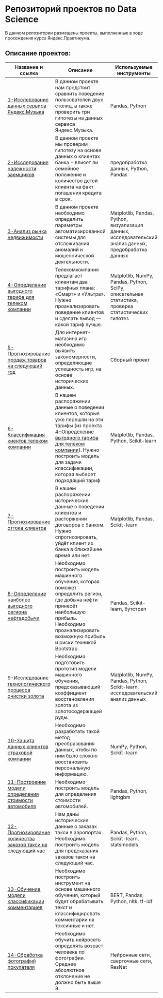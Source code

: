 # Репозиторий проектов по Data Science


В данном репозитории размещены проекты, выполненные в ходе прохождения курса Яндекс.Практикума.

## Описание проектов:
| Название и ссылка | Описание | Используемые инструменты|
|---------------|------------------------------------------------------------------|---------------|
|[1-Исследование данных сервиса Яндекс.Музыка](https://github.com/S1udent/yandex-practicum/tree/main/1-Исследование%20данных%20сервиса%20Яндекс.Музыка)|В данном проекте нам предстоит сравнить поведение пользователей двух столиц, а также проверить три гипотезы на данных сервиса Яндекс.Музыка.|Pandas, Python|
|[2-Исследование надежности заемщиков](https://github.com/S1udent/yandex-practicum/tree/main/2-Исследование%20надежности%20заемщиков)|В данном проекте мы проверим гипотезу на основе данных о клиентах банка - влияет ли семейное положение и количество детей клиента на факт погашения кредита в срок.|предобработка данных, Python, Pandas|
|[3-Анализ рынка недвижимости](https://github.com/S1udent/yandex-practicum/tree/main/3-Анализ%20рынка%20недвижимости)|В данном проекте необходимо определить параметры автоматизированной системы для отслеживания аномалий и мошеннической деятельности.|Matplotlib, Pandas, Python, визуализация данных, исследовательский анализ данных, предобработка данных|
|[4-Определение выгодного тарифа для телеком компании](https://github.com/S1udent/yandex-practicum/tree/main/4-Определение%20выгодного%20тарифа%20для%20телеком%20компании)|Телекомкомпания предлагает клиентам два тарифных плана: «Смарт» и «Ультра». Нужно проанализировать поведение клиентов и сделать вывод — какой тариф лучше.|Matplotlib, NumPy, Pandas, Python, SciPy, описательная статистика, проверка статистических гипотез|
|[5-Прогнозирование продаж товаров на следующий год](https://github.com/S1udent/yandex-practicum/tree/main/5-Прогнозирование%20продаж%20товаров%20на%20следующий%20год)|Для интернет-магазина игр необходимо выявить закономерности, определяющие успешность игр, на основе исторических данных.|Сборный проект|
|[6-Классификация киентов телеком компании](https://github.com/S1udent/yandex-practicum/tree/main/6-Классификация%20киентов%20телеком%20компании)|В нашем распоряжении данные о поведении клиентов, которые уже перешли на эти тарифы (из проекта [4-Определение выгодного тарифа для телеком компании](https://github.com/S1udent/yandex-practicum/tree/main/4-Определение%20выгодного%20тарифа%20для%20телеком%20компании)). Нужно построить модель для задачи классификации, которая выберет подходящий тариф|Matplotlib, Pandas, Python, Scikit-learn|
|[7-Прогнозирование оттока клиентов](https://github.com/S1udent/yandex-practicum/tree/main/7-Прогнозирование%20оттока%20клиентов)|В нашем распоряжении исторические данные о поведении клиентов и расторжении договоров с банком. Нужно спрогнозировать, уйдёт клиент из банка в ближайшее время или нет.|Matplotlib, Pandas, Scikit-learn|
|[8-Определение наиболее выгодного региона нефтедобычи](https://github.com/S1udent/yandex-practicum/tree/main/8-Определение%20наиболее%20выгодного%20региона%20нефтедобычи)|Необходимо построить модель машинного обучения, которая поможет определить регион, где добыча нефти принесёт наибольшую прибыль. Необходимо проанализировать возможную прибыль и риски техникой Bootstrap.|Pandas, Scikit-learn, бутстреп|
|[9-Исследование технологического процесса очистки золота](https://github.com/S1udent/yandex-practicum/tree/main/9-Исследование%20технологического%20процесса%20очистки%20золота)|Необходимо подготовить прототип модели машинного обучения, предсказывающий коэффициент восстановления золота из золотосодержащей руды.|Matplotlib, NumPy, Pandas, Python, Scikit-learn, исследовательский анализ данных|
|[10-Защита данных клиентов страховой компании](https://github.com/S1udent/yandex-practicum/tree/main/10-Защита%20данных%20клиентов%20страховой%20компании)|Необходимо разработать такой метод преобразования данных, чтобы по ним было сложно восстановить персональную информацию.|NumPy, Python, Scikit-learn|
|[11-Построение модели определения стоимости автомобиля](https://github.com/S1udent/yandex-practicum/tree/main/11-Построение%20модели%20определения%20стоимости%20автомобиля)|Необходимо построить модель для определения стоимости автомобилей.|Pandas, Python, lightgbm|
|[12-Прогнозирование количества заказов такси на следующий час](https://github.com/S1udent/yandex-practicum/tree/main/12-Прогнозирование%20количества%20заказов%20такси%20на%20следующий%20час)|Нам даны исторические данные о заказах такси в аэропортах. Необходимо построить модель для предсказания заказов такси на следующий час.|Pandas, Python, Scikit-learn, statsmodels|
|[13-Обучение модели классификации комментариев](https://github.com/S1udent/yandex-practicum/tree/main/13-Обучение%20модели%20классификации%20комментариев)|Необходимо построить инструмент на основе машинного обучения, который будет обрабатывать текст и классифицировать комментарии на токсичные и нет.|BERT, Pandas, Python, nltk, tf-idf|
|[14-Обработка фотографий покупателя](https://github.com/S1udent/yandex-practicum/tree/main/14-Обработка%20фотографий%20покупателя)|Необходимо обучить нейросеть определять возраст человека по фотографии. Среднее абсолютное отклонение не должно быть выше 8.|Нейронные сети, сверточные сети, ResNet|






